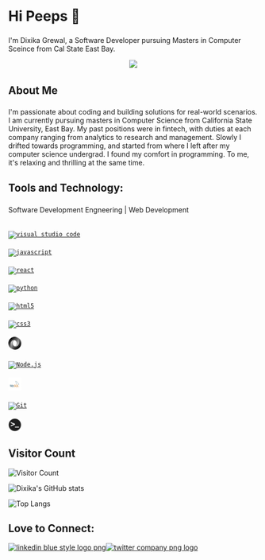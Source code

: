 # Hi Peeps 👋
### 
I'm Dixika Grewal, a Software Developer pursuing Masters in Computer Sceince from Cal State East Bay.

<p align="center">
<img src="https://cdn.dribbble.com/users/331265/screenshots/2498700/ana-d-small.gif">
</p>


## About Me
###
I'm passionate about coding and building solutions for real-world scenarios. I am currently pursuing masters in Computer Science from California State University, East Bay. My past positions were in fintech, with duties at each company ranging from analytics to research and management. Slowly I drifted towards programming, and started from where I left after my computer science undergrad. I found my comfort in programming. To me, it's relaxing and thrilling at the same time.


## Tools and Technology: 
###
Software Development Engneering | Web Development  

[<code>
<img alt="visual studio code" width="26px" src="https://img.icons8.com/fluent/240/000000/visual-studio-code-2019.png" />
</code>](https://code.visualstudio.com/)
[<code>
<img alt="javascript" width="26px" src="https://img.icons8.com/color/240/000000/javascript.png" />
</code>](https://developer.mozilla.org/en-US/docs/Web/JavaScript)
[<code>
<img alt="react" width="26px" src="https://img.icons8.com/color/240/000000/react-native.png" />
</code>](https://reactjs.org/)
[<code>
<img alt="python" width="26px" src="https://img.icons8.com/color/240/000000/python.png">
</code>](https://www.python.org/)
[<code>
<img alt="html5" width="26px" src="https://img.icons8.com/color/240/000000/html-5.png">
</code>](https://developer.mozilla.org/en-US/docs/Web/HTML)
[<code>
<img alt="css3" width="26px" src="https://img.icons8.com/color/240/000000/css3.png">
</code>](https://developer.mozilla.org/en-US/docs/Web/CSS)
[<code>
<img alt="json" width="26px" src="https://raw.githubusercontent.com/github/explore/80688e429a7d4ef2fca1e82350fe8e3517d3494d/topics/json/json.png">
</code>](https://www.json.org/json-en.html)
[<code>
<img alt="Node.js" width="26px" src="https://img.icons8.com/color/240/000000/nodejs.png">
</code>](https://nodejs.org/en/)
[<code>
<img alt="MySQL" width="26px" src="https://raw.githubusercontent.com/github/explore/80688e429a7d4ef2fca1e82350fe8e3517d3494d/topics/mysql/mysql.png">
</code>](https://dev.mysql.com/)
[<code>
<img alt="Git" width="26px" src="https://img.icons8.com/color/240/000000/git.png">
</code>](https://git-scm.com/)
[<code>
<img alt="terminal" width="26px" src="https://raw.githubusercontent.com/github/explore/80688e429a7d4ef2fca1e82350fe8e3517d3494d/topics/terminal/terminal.png">
</code>](https://docs.microsoft.com/en-us/windows/terminal/)


## Visitor Count

![Visitor Count](https://profile-counter.glitch.me/dixg/count.svg)

![Dixika's GitHub stats](https://github-readme-stats.vercel.app/api?username=dixg&count_private=true&&show_icon=true&theme=monokai)

![Top Langs](https://github-readme-stats.vercel.app/api/top-langs/?username=dixg&layout=compact)



## Love to Connect: 

<a href="https://www.linkedin.com/in/dixika-grewal/" title="Image from freepnglogos.com"><img src="https://www.freepnglogos.com/uploads/linkedin-blue-style-logo-png-0.png" width="75" alt="linkedin blue style logo png" /></a><a href="https://twitter.com/DixikaGrewal" title="Image from freepnglogos.com"><img src="https://www.freepnglogos.com/uploads/twitter-logo-png/twitter-company-png-logo-5.png" width="75" alt="twitter company png logo" /></a>



